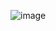 ![image](https://github.com/batuhanep/Data-Science-and-Analytics-Python-Practices-Projects-and-Notes-/assets/111178652/ce1a8cc0-d201-4f03-ad8e-4b9c7fa87a14)
